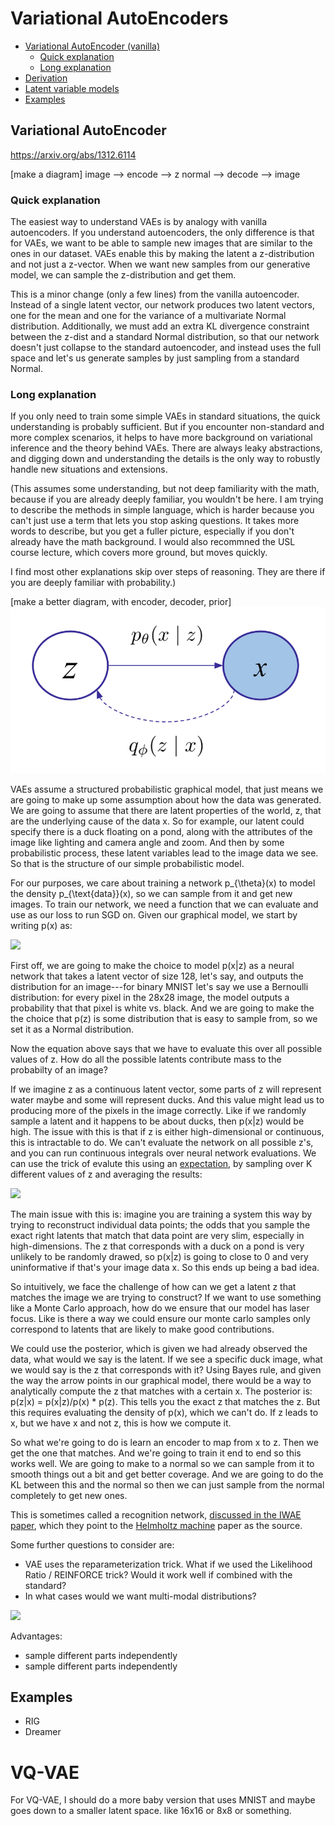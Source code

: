 # Variational AutoEncoders
- [Variational AutoEncoder (vanilla)](#variational-autoencoder-vanilla)
  - [Quick explanation](#quick-explanation)
  - [Long explanation](#long-explanation)
- [Derivation](#derivation)
- [Latent variable models](#latent-variable-models)
- [Examples](#examples)

## Variational AutoEncoder

https://arxiv.org/abs/1312.6114

[make a diagram]
image --> encode --> z normal --> decode --> image

### Quick explanation

The easiest way to understand VAEs is by analogy with vanilla autoencoders.
If you understand autoencoders, the only difference is that for VAEs, we want
to be able to sample new images that are similar to the ones in our dataset.
VAEs enable this by making the latent a z-distribution and not just a z-vector.
When we want new samples from our generative model, we can sample the z-distribution and get them.

This is a minor change (only a few lines) from the vanilla autoencoder.
Instead of a single latent vector, our network produces two latent vectors, one for the mean and one for the variance of a multivariate Normal distribution.
Additionally, we must add an extra KL divergence constraint between the z-dist and a standard Normal distribution,
so that our network doesn't just collapse to the standard autoencoder, and instead uses the full space and let's
us generate samples by just sampling from a standard Normal.

### Long explanation

If you only need to train some simple VAEs in standard situations, the quick understanding is probably sufficient.
But if you encounter non-standard and more complex scenarios, it helps to have more background on variational
inference and the theory behind VAEs.
There are always leaky abstractions, and digging down and understanding the details is
the only way to robustly handle new situations and extensions.

(This assumes some understanding, but not deep familiarity with the math, because if you are already deeply familiar, you wouldn't be here.
I am trying to describe the methods in simple language, which is harder because you can't just use a term that lets you stop
asking questions. It takes more words to describe, but you get a fuller picture, especially if you don't already have
the math background. I would also recommned the USL course lecture, which covers more ground, but moves quickly.

I find most other explanations skip over steps of reasoning. They are there if you are deeply familiar with
probability.)

[make a better diagram, with encoder, decoder, prior]
![](../../assets/vae_graphical.png)

VAEs assume a structured probabilistic graphical model, that just means we are going to make up some assumption about how the data was generated.
We are going to assume that there are latent properties of the world, z, that are the underlying cause of the data x.
So for example, our latent could specify there is a duck floating on a pond, along with the attributes of the image like lighting and camera angle and zoom. 
And then by some probabilistic process, these latent variables lead to the image data we see.
So that is the structure of our simple probabilistic model.

For our purposes, we care about training a network p_{\theta}(x) to model the density p_{\text{data}}(x), so we can sample from it and get new images.
To train our network, we need a function that we can evaluate and use as our loss to run SGD on.
Given our graphical model, we start by writing p(x) as:

<img src="https://render.githubusercontent.com/render/math?math=p(x) = \int p(x|z)p(z)dz">

First off, we are going to make the choice to model p(x|z) as a neural network that takes a latent
vector of size 128, let's say, and outputs the distribution for an image---for binary MNIST let's say
we use a Bernoulli distribution: for every pixel in the 28x28 image, the model outputs a probability that that pixel is white vs. black.
And we are going to make the the choice that p(z) is some distribution that is easy to sample from, so we set it as a Normal distribution.

Now the equation above says that we have to evaluate this over all possible values of z.
How do all the possible latents contribute mass to the probabilty of an image? 

If we imagine z as a continuous latent vector, some parts of z will represent water maybe and some will represent ducks.
And this value might lead us to producing more of the pixels in the image correctly.
Like if we randomly sample a latent and it happens to be about ducks, then p(x|z) would be high.
The issue with this is that if z is either high-dimensional or continuous, this is intractable to do.
We can't evaluate the network on all possible z's, and you can run continuous integrals over neural network evaluations.
We can use the trick of evalute this using an [expectation](https://en.wikipedia.org/wiki/Expected_value#Absolutely_continuous_case), by sampling over K
different values of z and averaging the results:

<img src="https://render.githubusercontent.com/render/math?math=p(x) = \frac{1}{K} \sum_{k=1}^{K} p (x | z_k) \! \text{, where} z_k ~ p(z)">

The main issue with this is: imagine you are training a system this way by trying to reconstruct
individual data points; the odds that you sample the exact right latents that match that data point are very
slim, especially in high-dimensions. The z that corresponds with a duck on a pond is very unlikely
to be randomly drawed, so p(x|z) is going to close to 0 and very uninformative if that's your image data x.
So this ends up being a bad idea.

So intuitively, we face the challenge of how can we get a latent z that matches the image we are trying to construct?
If we want to use something like a Monte Carlo approach, how do we ensure that our model has laser focus.
Like is there a way we could ensure our monte carlo samples only correspond to latents that are likely to make good contributions.

We could use the posterior, which is given we had already observed the data, what would we
say is the latent. If we see a specific duck image, what we would say is the z that corresponds with it?
Using Bayes rule, and given the way the arrow points in our graphical model, there would be a way to analytically
compute the z that matches with a certain x. The posterior is: p(z|x) = p(x|z)/p(x) * p(z).
This tells you the exact z that matches the z. But this requires evaluating the density of p(x), which we can't do.
If z leads to x, but we have x and not z, this is how we compute it.

So what we're going to do is learn an encoder to map from x to z.
Then we get the one that matches. And we're going to train it end to end so this works well.
We are going to make to a normal so we can sample from it to smooth things out a bit and get better coverage.
And we are going to do the KL between this and the normal so then we can just sample from the normal completely to get new ones.



This is sometimes called a recognition network, [discussed in the IWAE paper](https://arxiv.org/abs/1509.00519),
which they point to the [Helmholtz machine](https://en.wikipedia.org/wiki/Helmholtz_machine) paper as the source.

Some further questions to consider are:
- VAE uses the reparameterization trick. What if we used the Likelihood Ratio / REINFORCE trick? Would it work well if combined with the standard?
- In what cases would we want multi-modal distributions?

<!--
You would expect that the z is unimodal if there is only one x that explains it.
But if you have multiple possible latents that describe the same x, for example
if you expect that there are multiple paths to reach the same x point, then you probably
want a multi-modal distribution.

What if we did REINFORCE on the VAE loss? Is this even possible?

approx_post(x).log_prob(z) * decoder(z).log_prob(x)
where z comes from samples.

The first term is the log_prob score. The second term is like the Advantage which we are using to modulate the gradients.
Make the z more likely in proportion to how likely it made the x.

Maybe it helps. It seems pretty weak. Is it any less weak than REINFORCE gradient is?
Likelihood ratio gradient.

Though you should probably use the output probability, not log prob. Then you subtract 0.5 to center it.
Bada boom bada bing.

The advantage of this would be that you don't need to be differentiable.
The score function or the sampling process.
-->

![](../../assets/vae_slide.png)

Advantages:
- sample different parts independently
- sample different parts independently

## Examples
- RIG
- Dreamer



# VQ-VAE

For VQ-VAE, I should do a more baby version that uses MNIST and maybe goes down to a smaller latent space. like 16x16 or 8x8 or something.